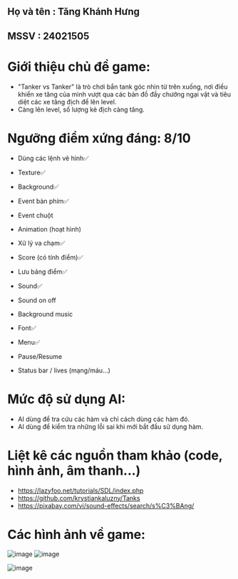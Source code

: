 ## Họ và tên : Tăng Khánh Hưng
## MSSV : 24021505
# Giới thiệu chủ đề game:
- "Tanker vs Tanker" là trò chơi bắn tank góc nhìn từ trên xuống, nơi điều khiển xe tăng của mình vượt qua các bản đồ đầy chướng ngại vật và tiêu diệt các xe tăng địch để lên level.
-  Càng lên level, số lượng kẻ địch càng tăng.
# Ngưỡng điểm xứng đáng: 8/10
- Dùng các lệnh vẽ hình✅

- Texture✅

- Background✅

- Event bàn phím✅

- Event chuột

- Animation (hoạt hình)

- Xử lý va chạm✅

- Score (có tính điểm)✅

- Lưu bảng điểm✅

- Sound✅

- Sound on off

- Background music

- Font✅

- Menu✅

- Pause/Resume

- Status bar / lives (mạng/máu...)
# Mức độ sử dụng AI:
- AI dùng để tra cứu các hàm và chỉ cách dùng các hàm đó.
- AI dùng để kiểm tra những lỗi sai khi mới bắt đầu sử dụng hàm.
# Liệt kê các nguồn tham khảo (code, hình ảnh, âm thanh...)
- https://lazyfoo.net/tutorials/SDL/index.php
- https://github.com/krystiankaluzny/Tanks
- https://pixabay.com/vi/sound-effects/search/s%C3%BAng/


# Các hình ảnh về game:

![image](https://github.com/user-attachments/assets/5b506c48-9016-42b9-ae92-b0e9eebf2cd9)
![image](https://github.com/user-attachments/assets/5ea54336-2982-4290-8cf3-b59f526210de)

![image](https://github.com/user-attachments/assets/4d168e5d-93a8-4d17-8f89-4ca52e7dcc9d)


